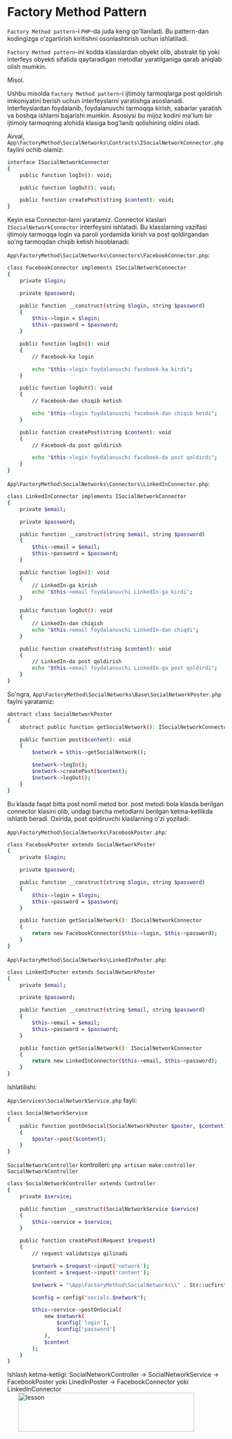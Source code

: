 # Factory Method Pattern

`Factory Method pattern`-i `PHP`-da juda keng qo'llaniladi. Bu pattern-dan kodingizga o'zgartirish kiritishni osonlashtirish uchun ishlatiladi.

`Factory Method pattern`-ini kodda klasslardan obyekt olib, abstrakt tip yoki interfeys obyekti sifatida qaytaradigan metodlar yaratilganiga qarab aniqlab olish mumkin.

Misol.

Ushbu misolda `Factory Method pattern`-i ijtimoiy tarmoqlarga post qoldirish imkoniyatini berish uchun interfeyslarni yaratishga asoslanadi. Interfeyslardan foydalanib, foydalanuvchi tarmoqqa kirish, xabarlar yaratish va boshqa ishlarni bajarishi mumkin. Asosiysi bu mijoz kodini ma'lum bir ijtimoiy tarmoqning alohida klasiga bog'lanib qolishining oldini oladi.

Avval, `App\FactoryMethod\SocialNetworks\Contracts\ISocialNetworkConnector.php` faylini ochib olamiz:

```bash
interface ISocialNetworkConnector
{
    public function logIn(): void;

    public function logOut(): void;

    public function createPost(string $content): void;
}
```

Keyin esa Connector-larni yaratamiz. Connector klaslari `ISocialNetworkConnector` interfeysini ishlatadi. Bu klasslarning vazifasi ijtimoiy tarmoqqa login va paroli yordamida kirish va post qoldirgandan so'ng tarmoqdan chiqib ketish hisoblanadi:

`App\FactoryMethod\SocialNetworks\Connectors\FacebookConnector.php`:

```bash
class FacebookConnector implements ISocialNetworkConnector
{
    private $login;

    private $password;

    public function __construct(string $login, string $password)
    {
        $this->login = $login;
        $this->password = $password;
    }

    public function logIn(): void
    {
        // Facebook-ka login

        echo "$this->login foydalanuvchi facebook-ka kirdi";
    }

    public function logOut(): void
    {
        // Facebook-dan chiqib ketish

        echo "$this->login foydalanuvchi facebook-dan chiqib ketdi";
    }

    public function createPost(string $content): void
    {
        // Facebook-da post qoldirish

        echo "$this->login foydalanuvchi facebook-da post qoldirdi";
    }
}
```

`App\FactoryMethod\SocialNetworks\Connectors\LinkedInConnector.php`:

```bash
class LinkedInConnector implements ISocialNetworkConnector
{
    private $email;

    private $password;

    public function __construct(string $email, string $password)
    {
        $this->email = $email;
        $this->password = $password;
    }

    public function logIn(): void
    {
        // LinkedIn-ga kirish
        echo "$this->email foydalanuvchi LinkedIn-ga kirdi";
    }

    public function logOut(): void
    {
        // LinkedIn-dan chiqish
        echo "$this->email foydalanuvchi LinkedIn-dan chiqdi";
    }

    public function createPost(string $content): void
    {
        // LinkedIn-da post qoldirish
        echo "$this->email foydalanuvchi LinkedIn-ga post qoldirdi";
    }
}
```

So'ngra, `App\FactoryMethod\SocialNetworks\Base\SocialNetworkPoster.php` faylni yaratamiz:

```bash
abstract class SocialNetworkPoster
{
    abstract public function getSocialNetwork(): ISocialNetworkConnector;

    public function post($content): void
    {
        $network = $this->getSocialNetwork();

        $network->logIn();
        $network->createPost($content);
        $network->logOut();
    }
}
```

Bu klasda faqat bitta post nomli metod bor. post metodi bola klasda berilgan connector klasini olib, undagi barcha metodlarni berilgan ketma-ketlikda ishlatib beradi.
Oxirida, post qoldiruvchi klaslarning o'zi yoziladi:

`App\FactoryMethod\SocialNetworks\FacebookPoster.php`:

```bash
class FacebookPoster extends SocialNetworkPoster
{
    private $login;

    private $password;

    public function __construct(string $login, string $password)
    {
        $this->login = $login;
        $this->password = $password;
    }

    public function getSocialNetwork(): ISocialNetworkConnector
    {
        return new FacebookConnector($this->login, $this->password);
    }
}
```

`App\FactoryMethod\SocialNetworks\LinkedInPoster.php`:

```bash
class LinkedInPoster extends SocialNetworkPoster
{
    private $email;

    private $password;

    public function __construct(string $email, string $password)
    {
        $this->email = $email;
        $this->password = $password;
    }

    public function getSocialNetwork(): ISocialNetworkConnector
    {
        return new LinkedInConnector($this->email, $this->password);
    }
}
```

Ishlatilishi:

`App\Services\SocialNetworkService.php` fayli:

```bash
class SocialNetworkService
{
    public function postOnSocial(SocialNetworkPoster $poster, $content)
    {
        $poster->post($content);
    }
}
```

`SocialNetworkController` kontrolleri: `php artisan make:controller SocialNetworkController`

```bash
class SocialNetworkController extends Controller
{
    private $service;

    public function __construct(SocialNetworkService $service)
    {
        $this->service = $service;
    }

    public function createPost(Request $request)
    {
        // request validatsiya qilinadi

        $network = $request->input('network');
        $content = $request->input('content');

        $network = "\App\FactoryMethod\SocialNetworks\\" . Str::ucfirst($network) . "Poster";

        $config = config("socials.$network");

        $this->service->postOnSocial(
            new $network(
                $config['login'],
                $config['password']
            ),
            $content
        );
    }
}
```

Ishlash ketma-ketligi:
SocialNetworkController -> SocialNetworkService -> FacebookPoster yoki LinedInPoster -> FacebookConnector yoki LinkedInConnector
<img src="Factory_Method.png" alt="lesson" title="lesson" style="width:90%;height:90;margin:0 auto;display:block;">
